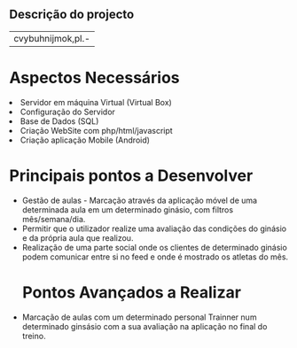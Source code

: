 <h2>Descrição do projecto </h2>

<table>
 
  <tr>
    <td>cvybuhnijmok,pl.-</td>
    
</table>

<h1>Aspectos Necessários</h1>


  <li>Servidor em máquina Virtual (Virtual Box)</li>
  <li>Configuração do Servidor </li>
  <li>Base de Dados (SQL)</li>
  <li>Criação WebSite com php/html/javascript</li>
  <li>Criação aplicação Mobile (Android)</li>



<h1>Principais pontos a Desenvolver </h1>
 <ul>
 <li> Gestão de aulas - Marcação através da aplicação móvel de uma determinada aula em um determinado ginásio, com filtros mês/semana/dia. </li>
	<li> Permitir que o utilizador realize uma avaliação das condições do ginásio e da própria aula que realizou. </li>
	<li> Realização de uma parte social onde os clientes de determinado ginásio podem comunicar entre si no feed e onde é mostrado os atletas do mês. </li>

	
<h1>Pontos Avançados a Realizar</h1>	
	<li>Marcação de aulas com um determinado personal Trainner num determinado ginsásio com a sua avaliação na aplicação no final do treino.</li></ul>
	
	
